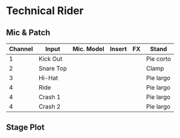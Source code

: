 # Technical Rider

## Mic & Patch

|Channel|Input|Mic. Model|Insert|FX|Stand|
|---|---|---|---|---|---|
|1|Kick Out||||Pie corto|
|2|Snare Top||||Clamp|
|3|Hi-Hat||||Pie largo|
|4|Ride||||Pie largo|
|4|Crash 1||||Pie largo|
|4|Crash 2||||Pie largo|

## Stage Plot
